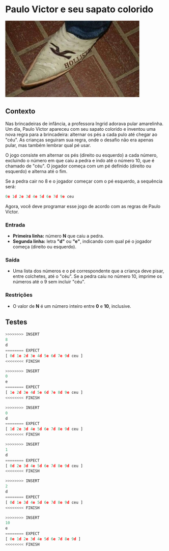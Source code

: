 # Paulo Victor e seu sapato colorido

![_](cover.jpg)

## Contexto

Nas brincadeiras de infância, a professora Ingrid adorava pular amarelinha. Um dia, Paulo Victor apareceu com seu sapato colorido e inventou uma nova regra para a brincadeira: alternar os pés a cada pulo até chegar ao "céu". As crianças seguiram sua regra, onde o desafio não era apenas pular, mas também lembrar qual pé usar.

O jogo consiste em alternar os pés (direito ou esquerdo) a cada número, excluindo o número em que caiu a pedra e indo até o número 10, que é chamado de "céu". O jogador começa com um pé definido (direito ou esquerdo) e alterna até o fim.

Se a pedra cair no 8 e o jogador começar com o pé esquerdo, a sequência será:

```py
0e 1d 2e 3d 4e 5d 6e 7d 9e ceu
```

Agora, você deve programar esse jogo de acordo com as regras de Paulo Victor.

### Entrada

- **Primeira linha:** número **N** que caiu a pedra.
- **Segunda linha:** letra **"d"** ou **"e"**, indicando com qual pé o jogador começa (direito ou esquerdo).

### Saída

- Uma lista dos números e o pé correspondente que a criança deve pisar, entre colchetes, até o "céu". Se a pedra caiu no número 10, imprime os números até o 9 sem incluir "céu".

### Restrições

- O valor de **N** é um número inteiro entre **0** e **10**, inclusive.

## Testes

```py
>>>>>>>> INSERT
8
d
======== EXPECT
[ 0d 1e 2d 3e 4d 5e 6d 7e 9d ceu ]
<<<<<<<< FINISH
```

```py
>>>>>>>> INSERT
0
e
======== EXPECT
[ 1e 2d 3e 4d 5e 6d 7e 8d 9e ceu ]
<<<<<<<< FINISH
```

```py
>>>>>>>> INSERT
0
d
======== EXPECT
[ 1d 2e 3d 4e 5d 6e 7d 8e 9d ceu ]
<<<<<<<< FINISH
```

```py
>>>>>>>> INSERT
1
d
======== EXPECT
[ 0d 2e 3d 4e 5d 6e 7d 8e 9d ceu ]
<<<<<<<< FINISH
```

```py
>>>>>>>> INSERT
2
d
======== EXPECT
[ 0d 1e 3d 4e 5d 6e 7d 8e 9d ceu ]
<<<<<<<< FINISH
```

```py
>>>>>>>> INSERT
10
e
======== EXPECT
[ 0e 1d 2e 3d 4e 5d 6e 7d 8e 9d ]
<<<<<<<< FINISH
```
